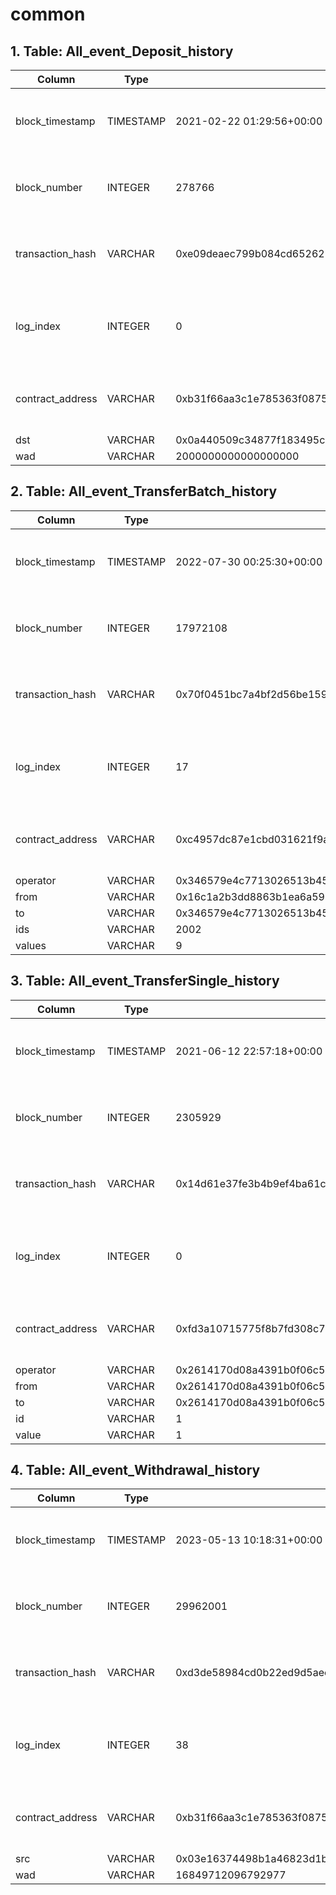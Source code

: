 # common

## 1. Table: All\_event\_Deposit\_history

| Column            | Type      | Example                                                            | Description                                                  |
| ----------------- | --------- | ------------------------------------------------------------------ | ------------------------------------------------------------ |
| block\_timestamp  | TIMESTAMP | 2021-02-22 01:29:56+00:00                                          | Timestamp of the block where this event was emitted          |
| block\_number     | INTEGER   | 278766                                                             | The block number where this event was emitted                |
| transaction\_hash | VARCHAR   | 0xe09deaec799b084cd652625e17c319af12dbe2b6ea1195bfff05b034fca30918 | Hash of the transactions in which this event was emitted     |
| log\_index        | INTEGER   | 0                                                                  | Integer of the log index position in the block of this event |
| contract\_address | VARCHAR   | 0xb31f66aa3c1e785363f0875a1b74e27b85fd66c7                         | Address of the contract that produced the log                |
| dst               | VARCHAR   | 0x0a440509c34877f183495cc3961ce6b1113a0754                         |                                                              |
| wad               | VARCHAR   | 2000000000000000000                                                |                                                              |

## 2. Table: All\_event\_TransferBatch\_history

| Column            | Type      | Example                                                            | Description                                                  |
| ----------------- | --------- | ------------------------------------------------------------------ | ------------------------------------------------------------ |
| block\_timestamp  | TIMESTAMP | 2022-07-30 00:25:30+00:00                                          | Timestamp of the block where this event was emitted          |
| block\_number     | INTEGER   | 17972108                                                           | The block number where this event was emitted                |
| transaction\_hash | VARCHAR   | 0x70f0451bc7a4bf2d56be15915529e9f94cfab96bdba0e292ae9576e92def9863 | Hash of the transactions in which this event was emitted     |
| log\_index        | INTEGER   | 17                                                                 | Integer of the log index position in the block of this event |
| contract\_address | VARCHAR   | 0xc4957dc87e1cbd031621f9aae8346c35384d4e69                         | Address of the contract that produced the log                |
| operator          | VARCHAR   | 0x346579e4c7713026513b45a153f9f43d9fc118f4                         |                                                              |
| from              | VARCHAR   | 0x16c1a2b3dd8863b1ea6a593088702ec787135d20                         |                                                              |
| to                | VARCHAR   | 0x346579e4c7713026513b45a153f9f43d9fc118f4                         |                                                              |
| ids               | VARCHAR   | 2002                                                               |                                                              |
| values            | VARCHAR   | 9                                                                  |                                                              |

## 3. Table: All\_event\_TransferSingle\_history

| Column            | Type      | Example                                                            | Description                                                  |
| ----------------- | --------- | ------------------------------------------------------------------ | ------------------------------------------------------------ |
| block\_timestamp  | TIMESTAMP | 2021-06-12 22:57:18+00:00                                          | Timestamp of the block where this event was emitted          |
| block\_number     | INTEGER   | 2305929                                                            | The block number where this event was emitted                |
| transaction\_hash | VARCHAR   | 0x14d61e37fe3b4b9ef4ba61c5fb2799e045c0164eb1b0bf91759201c71fe59862 | Hash of the transactions in which this event was emitted     |
| log\_index        | INTEGER   | 0                                                                  | Integer of the log index position in the block of this event |
| contract\_address | VARCHAR   | 0xfd3a10715775f8b7fd308c7a8065022bfb67df34                         | Address of the contract that produced the log                |
| operator          | VARCHAR   | 0x2614170d08a4391b0f06c5e23f232711a60ffc3f                         |                                                              |
| from              | VARCHAR   | 0x2614170d08a4391b0f06c5e23f232711a60ffc3f                         |                                                              |
| to                | VARCHAR   | 0x2614170d08a4391b0f06c5e23f232711a60ffc3f                         |                                                              |
| id                | VARCHAR   | 1                                                                  |                                                              |
| value             | VARCHAR   | 1                                                                  |                                                              |

## 4. Table: All\_event\_Withdrawal\_history

| Column            | Type      | Example                                                            | Description                                                  |
| ----------------- | --------- | ------------------------------------------------------------------ | ------------------------------------------------------------ |
| block\_timestamp  | TIMESTAMP | 2023-05-13 10:18:31+00:00                                          | Timestamp of the block where this event was emitted          |
| block\_number     | INTEGER   | 29962001                                                           | The block number where this event was emitted                |
| transaction\_hash | VARCHAR   | 0xd3de58984cd0b22ed9d5aec286217427e91ab465e5203e862ae2f822faf9c230 | Hash of the transactions in which this event was emitted     |
| log\_index        | INTEGER   | 38                                                                 | Integer of the log index position in the block of this event |
| contract\_address | VARCHAR   | 0xb31f66aa3c1e785363f0875a1b74e27b85fd66c7                         | Address of the contract that produced the log                |
| src               | VARCHAR   | 0x03e16374498b1a46823d1b95c7aaf3f8cd527f18                         |                                                              |
| wad               | VARCHAR   | 16849712096792977                                                  |                                                              |
